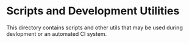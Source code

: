 # Scripts and Development Utilities
This directory contains scripts and other utils that
may be used during devlopment or an automated CI system.
